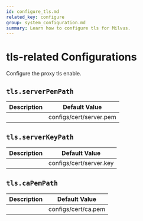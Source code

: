 ```yaml
---
id: configure_tls.md
related_key: configure
group: system_configuration.md
summary: Learn how to configure tls for Milvus.
---
```


# tls-related Configurations

Configure the proxy tls enable.

## `tls.serverPemPath`

<table id="tls.serverPemPath">
  <thead>
    <tr>
      <th class="width80">Description</th>
      <th class="width20">Default Value</th> 
    </tr>
  </thead>
  <tbody>
    <tr>
      <td></td>
      <td>configs/cert/server.pem</td>
    </tr>
  </tbody>
</table>


## `tls.serverKeyPath`

<table id="tls.serverKeyPath">
  <thead>
    <tr>
      <th class="width80">Description</th>
      <th class="width20">Default Value</th> 
    </tr>
  </thead>
  <tbody>
    <tr>
      <td></td>
      <td>configs/cert/server.key</td>
    </tr>
  </tbody>
</table>


## `tls.caPemPath`

<table id="tls.caPemPath">
  <thead>
    <tr>
      <th class="width80">Description</th>
      <th class="width20">Default Value</th> 
    </tr>
  </thead>
  <tbody>
    <tr>
      <td></td>
      <td>configs/cert/ca.pem</td>
    </tr>
  </tbody>
</table>


